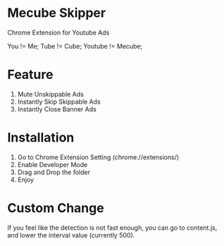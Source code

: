 # Mecube Skipper
Chrome Extension for Youtube Ads

You != Me; 
Tube != Cube; 
Youtube != Mecube;

# Feature
1. Mute Unskippable Ads
2. Instantly Skip Skippable Ads
3. Instantly Close Banner Ads


# Installation

1. Go to Chrome Extension Setting (chrome://extensions/)
2. Enable Developer Mode
3. Drag and Drop the folder 
4. Enjoy

# Custom Change

If you feel like the detection is not fast enough, you can go to content.js, and lower the interval value (currently 500).


